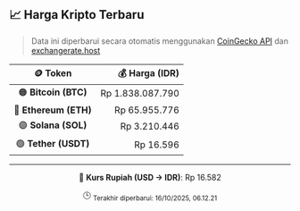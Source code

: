 

<!-- HARGA_KRIPTO -->
## 📈 Harga Kripto Terbaru

> Data ini diperbarui secara otomatis menggunakan [CoinGecko API](https://www.coingecko.com/) dan [exchangerate.host](https://exchangerate.host/)

<div align="center">

| 🪙 Token | 💰 Harga (IDR) |
|:------:|---------------:|
| 🟠 **Bitcoin (BTC)**   | Rp 1.838.087.790 |
| 🔵 **Ethereum (ETH)**  | Rp 65.955.776 |
| 🟣 **Solana (SOL)**    | Rp 3.210.446 |
| 🟢 **Tether (USDT)**   | Rp 16.596 |

---

💱 **Kurs Rupiah (USD → IDR)**: Rp 16.582

🕒 <sub>Terakhir diperbarui: 16/10/2025, 06.12.21</sub>

</div>
<!-- /HARGA_KRIPTO -->